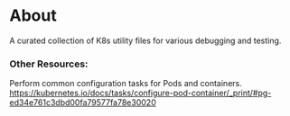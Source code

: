 # About

A curated collection of K8s utility files for various debugging and testing.


### Other Resources:
Perform common configuration tasks for Pods and containers.
https://kubernetes.io/docs/tasks/configure-pod-container/_print/#pg-ed34e761c3dbd00fa79577fa78e30020


